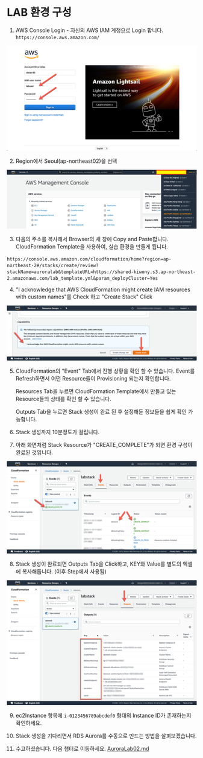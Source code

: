 # LAB 환경 구성

1. AWS Console Login - 자신의 AWS IAM 계정으로 Login 합니다.
   `https://console.aws.amazon.com/`

<kbd> ![GitHub Logo](images/1.png) </kbd>

2. Region에서 Seoul(ap-northeast02)을 선택

<kbd> ![GitHub Logo](images/2.png) </kbd>

3. 다음의 주소를 복사해서 Browser의 새 창에 Copy and Paste합니다. CloudFormation Template을 사용하여, 실습 환경을 만들게 됩니다.

`https://console.aws.amazon.com/cloudformation/home?region=ap-northeast-2#/stacks/create/review?stackName=auroralab&templateURL=https://shared-kiwony.s3.ap-northeast-2.amazonaws.com/lab_template.yml&param_deployCluster=Yes`

4. "I acknowledge that AWS CloudFormation might create IAM resources with custom names"를 Check 하고 "Create Stack" Click

<kbd> ![GitHub Logo](images/3.png) </kbd>

5. CloudFormation의 "Event" Tab에서 진행 상황을 확인 할 수 있습니다. Event를 Refresh하면서 어떤 Resource들이 Provisioning 되는지 확인합니다.

   Resources Tab을 누르면 CloudFormation Template에서 만들고 있는 Resource들의 상태를 확인 할 수 있습니다.

   Outputs Tab을 누르면 Stack 생성이 완료 된 후 설정해둔 정보들을 쉽게 확인 가능합니다.

6. Stack 생성까지 10분정도가 걸립니다.

7. 아래 화면처럼 Stack Resource가 "CREATE_COMPLETE"가 되면 환경 구성이 완료된 것입니다.

<kbd> ![GitHub Logo](images/4.png) </kbd>

8.  Stack 생성이 완료되면 Outputs Tab을 Click하고, KEY와 Value를 별도의 엑셀에 복사해둡니다. (이후 Step에서 사용됨)

<kbd> ![GitHub Logo](images/5.png) </kbd>

9. ec2Instance 항목에 `i-0123456789abcdef0` 형태의 Instance ID가 존재하는지 확인하세요.

10. Stack 생성을 기다리면서 RDS Aurora를 수동으로 만드는 방법을 살펴보겠습니다.

11. 수고하셨습니다. 다음 챕터로 이동하세요. [AuroraLab02.md](AuroraLab02.md)
